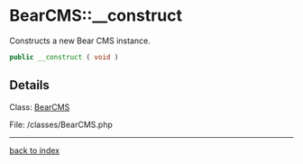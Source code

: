 # BearCMS::__construct

Constructs a new Bear CMS instance.

```php
public __construct ( void )
```

## Details

Class: [BearCMS](bearcms.class.md)

File: /classes/BearCMS.php

---

[back to index](index.md)

